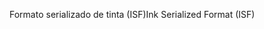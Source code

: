 <span data-ttu-id="f4de2-101">Formato serializado de tinta (ISF)</span><span class="sxs-lookup"><span data-stu-id="f4de2-101">Ink Serialized Format (ISF)</span></span>